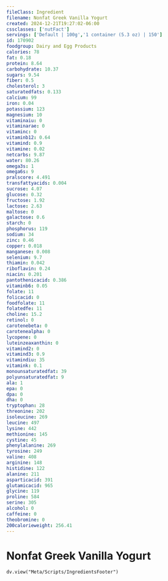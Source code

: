 ```yaml
---
fileClass: Ingredient
filename: Nonfat Greek Vanilla Yogurt
created: 2024-12-21T19:27:02-06:00
cssclasses: ['nutFact']
servings: ['Default | 100g','1 container (5.3 oz) | 150']
id: 170902
foodgroup: Dairy and Egg Products
calories: 78
fat: 0.18
protein: 8.64
carbohydrate: 10.37
sugars: 9.54
fiber: 0.5
cholesterol: 3
saturatedfats: 0.133
calcium: 99
iron: 0.04
potassium: 123
magnesium: 10
vitaminaiu: 0
vitaminarae: 0
vitaminc: 0
vitaminb12: 0.64
vitamind: 0.9
vitamine: 0.02
netcarbs: 9.87
water: 80.26
omega3s: 1
omega6s: 9
pralscore: 4.491
transfattyacids: 0.004
sucrose: 4.07
glucose: 0.32
fructose: 1.92
lactose: 2.63
maltose: 0
galactose: 0.6
starch: 0
phosphorus: 119
sodium: 34
zinc: 0.46
copper: 0.018
manganese: 0.008
selenium: 9.7
thiamin: 0.042
riboflavin: 0.24
niacin: 0.201
pantothenicacid: 0.386
vitaminb6: 0.05
folate: 11
folicacid: 0
foodfolate: 11
folatedfe: 11
choline: 15.2
retinol: 0
carotenebeta: 0
carotenealpha: 0
lycopene: 0
luteinzeaxanthin: 0
vitamind2: 0
vitamind3: 0.9
vitamindiu: 35
vitamink: 0.1
monounsaturatedfat: 39
polyunsaturatedfat: 9
ala: 1
epa: 0
dpa: 0
dha: 0
tryptophan: 28
threonine: 202
isoleucine: 269
leucine: 497
lysine: 442
methionine: 145
cystine: 45
phenylalanine: 269
tyrosine: 249
valine: 408
arginine: 148
histidine: 122
alanine: 211
asparticacid: 391
glutamicacid: 965
glycine: 119
proline: 584
serine: 305
alcohol: 0
caffeine: 0
theobromine: 0
200calorieweight: 256.41
---
```


# Nonfat Greek Vanilla Yogurt

```dataviewjs
dv.view("Meta/Scripts/IngredientsFooter")
```